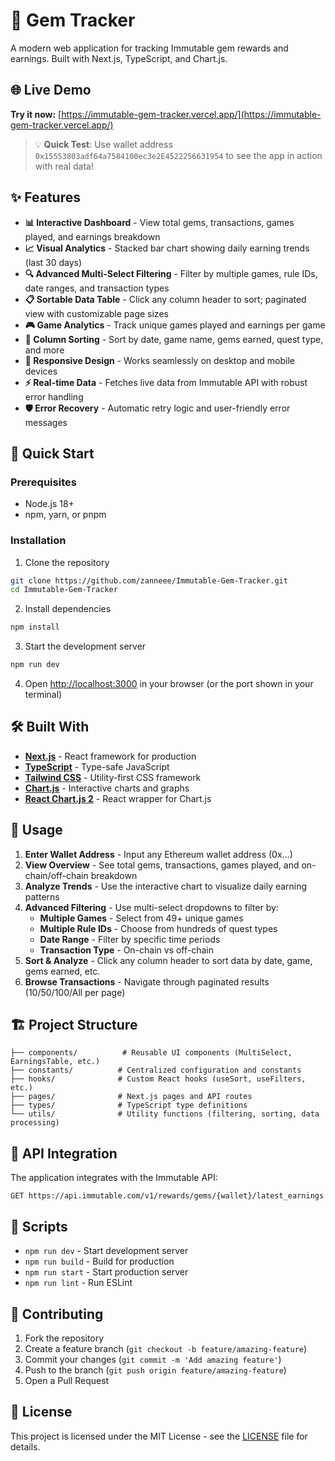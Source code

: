 # 💎 Gem Tracker

A modern web application for tracking Immutable gem rewards and earnings. Built with Next.js, TypeScript, and Chart.js.

## 🌐 Live Demo

**Try it now:** [https://immutable-gem-tracker.vercel.app/](https://immutable-gem-tracker.vercel.app/)

> 💡 **Quick Test**: Use wallet address `0x15553803adf64a7584100ec3e2E4522256631954` to see the app in action with real data!

## ✨ Features

- **📊 Interactive Dashboard** - View total gems, transactions, games played, and earnings breakdown
- **📈 Visual Analytics** - Stacked bar chart showing daily earning trends (last 30 days)
- **🔍 Advanced Multi-Select Filtering** - Filter by multiple games, rule IDs, date ranges, and transaction types
- **📋 Sortable Data Table** - Click any column header to sort; paginated view with customizable page sizes
- **🎮 Game Analytics** - Track unique games played and earnings per game
- **🔄 Column Sorting** - Sort by date, game name, gems earned, quest type, and more
- **📱 Responsive Design** - Works seamlessly on desktop and mobile devices
- **⚡ Real-time Data** - Fetches live data from Immutable API with robust error handling
- **🛡️ Error Recovery** - Automatic retry logic and user-friendly error messages

## 🚀 Quick Start

### Prerequisites

- Node.js 18+ 
- npm, yarn, or pnpm

### Installation

1. Clone the repository
```bash
git clone https://github.com/zanneee/Immutable-Gem-Tracker.git
cd Immutable-Gem-Tracker
```

2. Install dependencies
```bash
npm install
```

3. Start the development server
```bash
npm run dev
```

4. Open [http://localhost:3000](http://localhost:3000) in your browser (or the port shown in your terminal)

## 🛠️ Built With

- **[Next.js](https://nextjs.org/)** - React framework for production
- **[TypeScript](https://www.typescriptlang.org/)** - Type-safe JavaScript
- **[Tailwind CSS](https://tailwindcss.com/)** - Utility-first CSS framework
- **[Chart.js](https://www.chartjs.org/)** - Interactive charts and graphs
- **[React Chart.js 2](https://react-chartjs-2.js.org/)** - React wrapper for Chart.js

## 📖 Usage

1. **Enter Wallet Address** - Input any Ethereum wallet address (0x...)
2. **View Overview** - See total gems, transactions, games played, and on-chain/off-chain breakdown
3. **Analyze Trends** - Use the interactive chart to visualize daily earning patterns
4. **Advanced Filtering** - Use multi-select dropdowns to filter by:
   - **Multiple Games** - Select from 49+ unique games
   - **Multiple Rule IDs** - Choose from hundreds of quest types
   - **Date Range** - Filter by specific time periods
   - **Transaction Type** - On-chain vs off-chain
5. **Sort & Analyze** - Click any column header to sort data by date, game, gems earned, etc.
6. **Browse Transactions** - Navigate through paginated results (10/50/100/All per page)

## 🏗️ Project Structure

```
├── components/          # Reusable UI components (MultiSelect, EarningsTable, etc.)
├── constants/          # Centralized configuration and constants
├── hooks/              # Custom React hooks (useSort, useFilters, etc.)
├── pages/              # Next.js pages and API routes
├── types/              # TypeScript type definitions
└── utils/              # Utility functions (filtering, sorting, data processing)
```

## 🔧 API Integration

The application integrates with the Immutable API:
```
GET https://api.immutable.com/v1/rewards/gems/{wallet}/latest_earnings
```

## 📝 Scripts

- `npm run dev` - Start development server
- `npm run build` - Build for production
- `npm run start` - Start production server
- `npm run lint` - Run ESLint

## 🤝 Contributing

1. Fork the repository
2. Create a feature branch (`git checkout -b feature/amazing-feature`)
3. Commit your changes (`git commit -m 'Add amazing feature'`)
4. Push to the branch (`git push origin feature/amazing-feature`)
5. Open a Pull Request

## 📄 License

This project is licensed under the MIT License - see the [LICENSE](LICENSE) file for details.